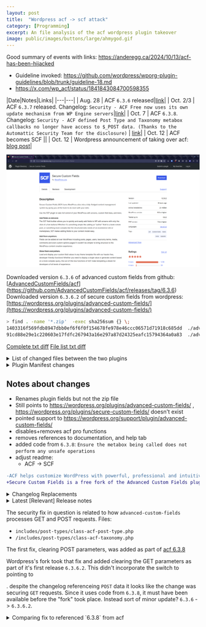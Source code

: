 ```yaml
---
layout: post
title:	"Wordpress acf -> scf attack"
category: [Programming]
excerpt: An file analysis of the acf wordpress plugin takeover
image: public/images/buttons/large/ahmygod.gif
---
```

<!-- Image example
![MS-DOS Family Tree](/images/folder/filename.png){:width="700px"}
-->
<!-- Link example -->


Good summary of events with links: https://anderegg.ca/2024/10/13/acf-has-been-hijacked


  * Guideline invoked: https://github.com/wordpress/wporg-plugin-guidelines/blob/trunk/guideline-18.md
* https://x.com/wp_acf/status/1841843084700598355


|Date|Notes|Links|
|---|---|
| Aug. 28 | ACF `6.3.6` released|[link](https://github.com/AdvancedCustomFields/acf/releases/tag/6.3.6)|
| Oct. 2/3 | ACF `6.3.7` released.  Changelog: `Security - ACF Free now uses its own update mechanism from WP Engine servers`|[link](https://github.com/AdvancedCustomFields/acf/releases/tag/6.3.7)|
| Oct. 7 | ACF `6.3.8`.  Changelog: `Security - ACF defined Post Type and Taxonomy metabox callbacks no longer have access to $_POST data. (Thanks to the Automattic Security Team for the disclosure)` | [link](https://github.com/AdvancedCustomFields/acf/releases/tag/6.3.8)|
| Oct. 12 | ACF becomes SCF ||
| Oct. 12 | Wordpress announcement of taking over acf: [blog post](https://wordpress.org/news/2024/10/secure-custom-fields/)|


![screenshot of now secure custom fields plugin](files/acf-scf/acf-scf-2024-10-12-17-27.png)

Downloaded version `6.3.6` of advanced custom fields from github: [[AdvancedCustomFields/acf](https://github.com/AdvancedCustomFields/acf/releases/tag/6.3.6)](https://github.com/AdvancedCustomFields/acf/releases/tag/6.3.6)
Downloaded version `6.3.6.2` of secure custom fields from wordpress: [https://wordpress.org/plugins/advanced-custom-fields/](https://wordpress.org/plugins/advanced-custom-fields/)

```sh
> find . -name '*.zip'  -exec sha256sum {} \;
1403316f569fdb8947dbb0ef6f6f0f154678fe978e46ccc06571d71918c685dd  ./advanced-custom-fields.6.3.6.2.zip
91cd88e29e1c220603e17fdfc267943a16e297a87d24325eafc15794364a0a83  ./advanced-custom-fields-6.3.6.zip
```

[Complete txt diff](files/acf-scf/diff.txt)
[File list txt diff](files/acf-scf/diff-summary.txt)


<details>
  <summary>List of changed files between the two plugins</summary>

<div markdown="1">

The metadata for the Advanced Custom Fields plugin has been updated along with the package

```sh
diff -qr ./advanced-custom-fields-6.3.6/ ./advanced-custom-fields-6.3.6.2/
Files ./advanced-custom-fields-6.3.6/acf.php and ./advanced-custom-fields-6.3.6.2/acf.php differ
Files ./advanced-custom-fields-6.3.6/includes/acf-bidirectional-functions.php and ./advanced-custom-fields-6.3.6.2/includes/acf-bidirectional-functions.php differ
Files ./advanced-custom-fields-6.3.6/includes/acf-helper-functions.php and ./advanced-custom-fields-6.3.6.2/includes/acf-helper-functions.php differ
Files ./advanced-custom-fields-6.3.6/includes/acf-value-functions.php and ./advanced-custom-fields-6.3.6.2/includes/acf-value-functions.php differ
Files ./advanced-custom-fields-6.3.6/includes/admin/admin-internal-post-type-list.php and ./advanced-custom-fields-6.3.6.2/includes/admin/admin-internal-post-type-list.php differ
Files ./advanced-custom-fields-6.3.6/includes/admin/admin.php and ./advanced-custom-fields-6.3.6.2/includes/admin/admin.php differ
Files ./advanced-custom-fields-6.3.6/includes/admin/post-types/admin-field-group.php and ./advanced-custom-fields-6.3.6.2/includes/admin/post-types/admin-field-group.php differ
Files ./advanced-custom-fields-6.3.6/includes/admin/views/acf-field-group/field.php and ./advanced-custom-fields-6.3.6.2/includes/admin/views/acf-field-group/field.php differ
Files ./advanced-custom-fields-6.3.6/includes/admin/views/global/header.php and ./advanced-custom-fields-6.3.6.2/includes/admin/views/global/header.php differ
Files ./advanced-custom-fields-6.3.6/includes/admin/views/global/navigation.php and ./advanced-custom-fields-6.3.6.2/includes/admin/views/global/navigation.php differ
Files ./advanced-custom-fields-6.3.6/includes/admin/views/tools/tools.php and ./advanced-custom-fields-6.3.6.2/includes/admin/views/tools/tools.php differ
Files ./advanced-custom-fields-6.3.6/includes/assets.php and ./advanced-custom-fields-6.3.6.2/includes/assets.php differ
Files ./advanced-custom-fields-6.3.6/includes/class-acf-site-health.php and ./advanced-custom-fields-6.3.6.2/includes/class-acf-site-health.php differ
Files ./advanced-custom-fields-6.3.6/includes/fields.php and ./advanced-custom-fields-6.3.6.2/includes/fields.php differ
Files ./advanced-custom-fields-6.3.6/includes/post-types/class-acf-post-type.php and ./advanced-custom-fields-6.3.6.2/includes/post-types/class-acf-post-type.php differ
Files ./advanced-custom-fields-6.3.6/includes/post-types/class-acf-taxonomy.php and ./advanced-custom-fields-6.3.6.2/includes/post-types/class-acf-taxonomy.php differ
Files ./advanced-custom-fields-6.3.6/README.md and ./advanced-custom-fields-6.3.6.2/README.md differ
Files ./advanced-custom-fields-6.3.6/readme.txt and ./advanced-custom-fields-6.3.6.2/readme.txt differ
```
</div>
</details>


<details>
  <summary>Plugin Manifest changes</summary>

<div markdown="1">

```diff
diff --color -u --suppress-common-lines -b -r ./advanced-custom-fields-6.3.6/acf.php ./advanced-custom-fields-6.3.6.2/acf.php
--- ./advanced-custom-fields-6.3.6/acf.php	2024-08-28 07:35:13.000000000 -0700
+++ ./advanced-custom-fields-6.3.6.2/acf.php	2024-10-12 17:25:59.560336291 -0700
@@ -1,17 +1,13 @@
 <?php
 /**
- * Advanced Custom Fields
+ * Secure Custom Fields
  *
- * @package       ACF
- * @author        WP Engine
- *
- * @wordpress-plugin
- * Plugin Name:       Advanced Custom Fields
- * Plugin URI:        https://www.advancedcustomfields.com
- * Description:       Customize WordPress with powerful, professional and intuitive fields.
- * Version:           6.3.6
- * Author:            WP Engine
- * Author URI:        https://wpengine.com/?utm_source=wordpress.org&utm_medium=referral&utm_campaign=plugin_directory&utm_content=advanced_custom_fields
+ * Plugin Name:       Secure Custom Fields
+ * Plugin URI:        http://wordpress.org/plugins/advanced-custom-fields/
+ * Description:       Secure Custom Fields is a fork of the Advanced Custom Fields plugin, which will be maintained by WordPress.org, for security and functionality updates.
+ * Version:           6.3.6.2
+ * Author:            WordPress.org
+ * Author URI:        https://wordpress.org/
  * Text Domain:       acf
  * Domain Path:       /lang
  * Requires PHP:      7.4
```
</div>
</details>

## Notes about changes

* Renames plugin fields but not the zip file
* Still points to https://wordpress.org/plugins/advanced-custom-fields/ , https://wordpress.org/plugins/secure-custom-fields/ doesn't exist
* pointed support to https://wordpress.org/support/plugin/advanced-custom-fields/
* disables+removes acf pro functions
* removes references to documentation, and help tab
* added code from `6.3.8`: `Ensure the metabox being called does not perform any unsafe operations`
* adjust readme: 
  * ACF -> SCF

```diff
-ACF helps customize WordPress with powerful, professional and intuitive fields. Proudly powering over 2 million sites, WordPress developers love ACF.
+Secure Custom Fields is a free fork of the Advanced Custom Fields plugin created originally for security updates, but now includes functionality improvements to make this plugin non-commercial in the plugin directory. If you'd like to get involved, submit some code! We want the 2M+ sites that will receive this update to have the best code and functionality possible.
```

<details>
  <summary>Changelog Replacements</summary>
  
<div markdown="1">

```diff
+= 6.3.6.2 =
+*Release Date 12th October 2024*
+* Security - Harden fix in 6.3.6.1 to cover $_REQUEST as well.
+* Fork - Change name of plugin to Secure Custom Fields.
 
-[View the full changelog](https://www.advancedcustomfields.com/changelog/)
+= 6.3.6.1 =
+*Release Date 7th October 2024*
 
-== Upgrade Notice ==
\ No newline at end of file
+* Security - ACF defined Post Type and Taxonomy metabox callbacks no longer have access to $_POST data. (Thanks to the Automattic Security Team for the disclosure)
```
</div>
</details>

<details>
  <summary>Latest [Relevant] Release notes</summary>
<div markdown="1">
Release notes for 6.3.8, from https://github.com/AdvancedCustomFields/acf/blob/6.3.8/readme.txt :

```diff
<code>
== Changelog ==

= 6.3.8 =
*Release Date 7th October 2024*

* Security - ACF defined Post Type and Taxonomy metabox callbacks no longer have access to $_POST data. (Thanks to the Automattic Security Team for the disclosure)

= 6.3.7 =
*Release Date 2nd October 2024*

* Security - ACF Free now uses its own update mechanism from WP Engine servers

= 6.3.6 =
*Release Date 28th August 2024*

* Security - Newly added fields now have to be explicitly set to allow access in the content editor (when using the ACF shortcode or Block Bindings) to increase the security around field permissions. [See the release notes for more details](https://www.advancedcustomfields.com/blog/acf-6-3-6/#field-value-access-editor)
* Security Fix - Field labels are now correctly escaped when rendered in the Field Group editor, to prevent a potential XSS issue. Thanks to Ryo Sotoyama of Mitsui Bussan Secure Directions, Inc. for the responsible disclosure
* Fix - Validation and Block AJAX requests nonces will no longer be overridden by third party plugins
* Fix - Detection of third party select2 libraries will now default to v4 rather than v3
* Fix - Block previews will now display an error if the render template PHP file is not found
```
</div>
</details>

The security fix in question is related to how `advanced-custom-fields` processes GET and POST requests.
Files: 

* `includes/post-types/class-acf-post-type.php`
* `/includes/post-types/class-acf-taxonomy.php`

The first fix, clearing POST parameters, was added as part of [acf 6.3.8](https://github.com/AdvancedCustomFields/acf/commit/c6b165369a85bd25136bc75095acd46fe8a45b05)

Wordpress's fork took that fix and added clearing the GET parameters as part of it's first release `6.3.6.2`.
This didn't incorporate the switch to pointing to 


. despite the changelog referenceing `POST` data it looks like the change was securing `GET` requests.
Since it uses code from `6.3.8`, it must have been available before the "fork" took place.
Instead sort of minor update? `6.3.6` -> `6.3.6.2`.

<details>
  <summary>Comparing fix to referenced `6.3.8` from acf</summary>


<div markdown="1">
```diff
> \diff -u --suppress-common-lines -b ./class-acf-post-type-6.3.8.php ./advanced-custom-fields-6.3.6.2/includes/post-types/class-acf-post-type.php
--- ./class-acf-post-type-6.3.8.php     2024-10-12 19:26:56.058355194 -0700
+++ ./advanced-custom-fields-6.3.6.2/includes/post-types/class-acf-post-type.php        2024-10-12 17:25:59.704335853 -0700
@@ -649,12 +649,15 @@
                        }
 
                        $original_post = $_POST; //phpcs:ignore -- Only used as temporary storage to prevent CSRFs in callbacks.
+                       $original_request = $_REQUEST;
                        $_POST         = array();
+                       $_REQUEST         = array();
                        $return        = false;
                        if ( is_callable( $original_cb ) ) {
                                $return = call_user_func( $original_cb, $post );
                        }
                        $_POST = $original_post;
+                       $_REQUEST = $original_request;
                        return $return;
                }
```
</div>
</details>

The fix added is also clearing the `GET` parameters from the original request before calling the meta box callback function specified.

Before calling the function, it grabs it from

```php

$original_cb  = isset( $acf_taxonomy['meta_box_cb'] ) ? $acf_taxonomy['meta_box_cb'] : false;

// Prevent access to any wp_ prefixed functions in a callback.
if ( apply_filters( 'acf/taxonomy/prevent_access_to_wp_functions_in_meta_box_cb', true ) && substr( strtolower( $original_cb ), 0, 3 ) === 'wp_' ) {
  // Don't execute register meta box callbacks if an internal wp function by default.
  return;
}
```

Stops attacker from being able to pass extra GET parameters to meta box callback functions when setting it for a post.
To be able to call this a user must be able to register acf-taxonomy custom post types within WordPress. 



```php
// WordPress defaults to the tags/categories metabox, but a custom callback or `false` is also supported.
			$meta_box = isset( $post['meta_box'] ) ? (string) $post['meta_box'] : 'default';
```


Internally, `acf` is still used in most places.
